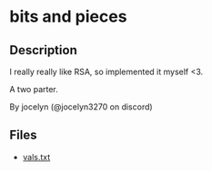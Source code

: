 # bits and pieces

## Description

I really really like RSA, so implemented it myself <3.

A two parter.

By jocelyn (@jocelyn3270 on discord)


## Files

* [vals.txt](files/vals.txt)

